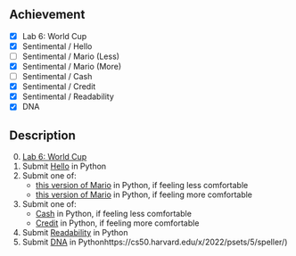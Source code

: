 ## Achievement

- [x] Lab 6: World Cup
- [x] Sentimental / Hello 
- [ ] Sentimental / Mario (Less)
- [x] Sentimental / Mario (More)
- [ ] Sentimental / Cash
- [x] Sentimental / Credit
- [x] Sentimental / Readability
- [x] DNA

## Description

0. [Lab 6: World Cup](https://cs50.harvard.edu/x/2022/labs/6/)
1. Submit [Hello](https://cs50.harvard.edu/x/2022/psets/6/hello/) in Python
2. Submit one of:
   - [this version of Mario](https://cs50.harvard.edu/x/2022/psets/6/mario/less/) in Python, if feeling less comfortable
   - [this version of Mario](https://cs50.harvard.edu/x/2022/psets/6/mario/more/) in Python, if feeling more comfortable
3. Submit one of:
   - [Cash](https://cs50.harvard.edu/x/2022/psets/6/cash/) in Python, if feeling less comfortable
   - [Credit](https://cs50.harvard.edu/x/2022/psets/6/credit/) in Python, if feeling more comfortable
4. Submit [Readability](https://cs50.harvard.edu/x/2022/psets/6/readability/) in Python
5. Submit [DNA](https://cs50.harvard.edu/x/2022/psets/6/dna/) in Pythonhttps://cs50.harvard.edu/x/2022/psets/5/speller/)
